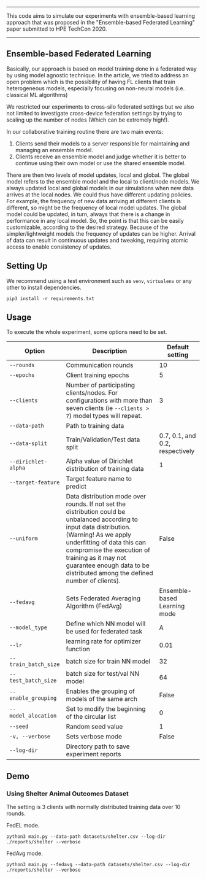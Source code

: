 
---

This code aims to simulate our experiments with ensemble-based learning approach that was proposed in the "Ensemble-based Federated Learning" paper submitted to HPE TechCon 2020.

---

## Ensemble-based Federated Learning

Basically, our approach is based on model training done in a federated way by using model agnostic technique. In the article, we tried to address an open problem which is the possibility of having FL clients that train heterogeneous models, especially focusing on non-neural models (i.e. classical ML algorithms)

We restricted our experiments to cross-silo federated settings but we also not limited to investigate cross-device federation settings by trying to scaling up the number of nodes (Which can be extremely high!).

In our collaborative training routine there are two main events:
1. Clients send their models to a server responsible for maintaining and managing an ensemble model.
2. Clients receive an ensemble model and judge whether it is better to continue using their own model or use the shared ensemble model.

There are then two levels of model updates, local and global. The global model refers to the ensemble model and the local to client/node models. We always updated local and global models in our simulations when new data arrives at the local nodes. We could thus have different updating policies. For example, the frequency of new data arriving at different clients is different, so might be the frequency of local model updates. The global model could be updated, in turn, always that there is a change in performance in any local model. So, the point is that this can be easily customizable, according to the desired strategy. Because of the simpler/lightweight models the frequency of updates can be higher. Arrival of data can result in continuous updates and tweaking, requiring atomic access to enable consistency of updates.


<!--

Dejan: 
How frequently do we update models and is there any concurrency in updates that requires atomic access(e.g. multiple updates coming to the same node at the same time). If not, coud you envision such use case?

Leandro:
There are two levels of model updates, local and global. We could thus have different updating policies. For example, the frequency of new data arriving at different hospitals is different, so might be the frequency of local model updates. The global model could be updated, in turn, always that there is a change in performance in any local model. We always updated local and global models in our simulations when new data arrives at the local nodes. My point is that this can be easily customizable, according to the desired strategy. Does that answer your question?

Dejan:
This is exactly what I was interested in and you answered my question. This is the reason why I like your work as a use case. Because of the simpler models the frequency of updates can be higher. Arrival of data can result in continuous updates and tweaking, requiring atomic access to enable consistency of model updates.

-->

## Setting Up

We recommend using a test environment such as `venv`, `virtualenv` or any other to install dependencies.


`pip3 install -r requirements.txt`

## Usage 

To execute the whole experiment, some options need to be set.

Option | Description | Default setting
| - | - | - |
`--rounds` | Communication rounds | 10
`--epochs` | Client training epochs | 5
`--clients` | Number of participating clients/nodes. For configurations with more than seven clients (ie `--clients > 7`) model types will repeat.  | 3
`--data-path` | Path to training data |
`--data-split` | Train/Validation/Test data split | 0.7, 0.1, and 0.2, respectively
`--dirichlet-alpha` | Alpha value of Dirichlet distribution of training data | 1
`--target-feature` | Target feature name to predict | 
`--uniform` | Data distribution mode over rounds. If not set the distribution could be unbalanced according to input data distribution. (Warning! As we apply underfitting of data this can compromise the execution of training as it may not guarantee enough data to be distributed among the defined number of clients). | False
`--fedavg` | Sets Federated Averaging Algorithm (FedAvg) | Ensemble-based Learning mode
`--model_type` | Define which NN model will be used for federated task | A
`--lr` | learning rate for optimizer function | 0.01
`--train_batch_size` | batch size for train NN model | 32
`--test_batch_size` | batch size for test/val NN model | 64
`--enable_grouping` | Enables the grouping of models of the same arch | False
`--model_alocation` | Set to modify the beginning of the circular list | 0
`--seed` | Random seed value | 1
`-v, --verbose` | Sets verbose mode | False
`--log-dir` | Directory path to save experiment reports | 


## Demo

### Using Shelter Animal Outcomes Dataset

The setting is 3 clients with normally distributed training data over 10 rounds. 

FedEL mode.
```
python3 main.py --data-path datasets/shelter.csv --log-dir ./reports/shelter --verbose

```

FedAvg mode.
```
python3 main.py --fedavg --data-path datasets/shelter.csv --log-dir ./reports/shelter --verbose

```
